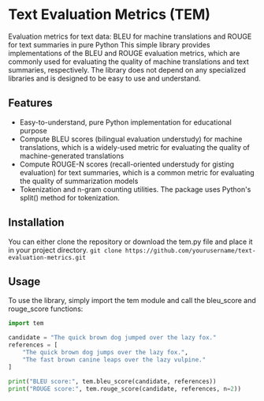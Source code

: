 # Text Evaluation Metrics (TEM)
Evaluation metrics for text data: BLEU for machine translations and ROUGE for text summaries in pure Python
This simple library provides implementations of the BLEU and ROUGE evaluation metrics, which are commonly used for evaluating the quality of machine translations and text summaries, respectively. The library does not depend on any specialized libraries and is designed to be easy to use and understand.

## Features
* Easy-to-understand, pure Python implementation for educational purpose
* Compute BLEU scores (bilingual evaluation understudy) for machine translations, which is a widely-used metric for evaluating the quality of machine-generated translations
* Compute ROUGE-N scores (recall-oriented understudy for gisting evaluation) for text summaries, which is a common metric for evaluating the quality of summarization models
* Tokenization and n-gram counting utilities. The package uses Python's split() method for tokenization.


## Installation
You can either clone the repository or download the tem.py file and place it in your project directory.
`git clone https://github.com/yourusername/text-evaluation-metrics.git`

## Usage
To use the library, simply import the tem module and call the bleu_score and rouge_score functions:


```python
import tem

candidate = "The quick brown dog jumped over the lazy fox."
references = [
    "The quick brown dog jumps over the lazy fox.",
    "The fast brown canine leaps over the lazy vulpine."
]

print("BLEU score:", tem.bleu_score(candidate, references))
print("ROUGE score:", tem.rouge_score(candidate, references, n=2))
```

